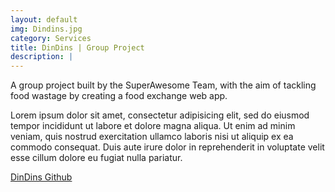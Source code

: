 ```yaml
---
layout: default
img: Dindins.jpg
category: Services
title: DinDins | Group Project
description: |
---
```

  A group project built by the SuperAwesome Team, with the aim of tackling food wastage by creating a food exchange web app.

  Lorem ipsum dolor sit amet, consectetur adipisicing elit, sed do eiusmod
  tempor incididunt ut labore et dolore magna aliqua. Ut enim ad minim veniam,
  quis nostrud exercitation ullamco laboris nisi ut aliquip ex ea commodo
  consequat. Duis aute irure dolor in reprehenderit in voluptate velit esse
  cillum dolore eu fugiat nulla pariatur.
  
[DinDins Github](https://github.com/ma3east/DINDINS-backend)
